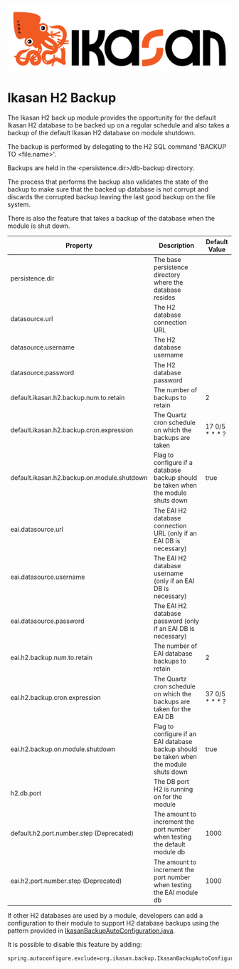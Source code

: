 ![IKASAN](../../developer/docs/quickstart-images/Ikasan-title-transparent.png)
# Ikasan H2 Backup

The Ikasan H2 back up module provides the opportunity for the default Ikasan H2 database to be
backed up on a regular schedule and also takes a backup of the default Ikasan H2 database on module shutdown.

The backup is performed by delegating to the H2 SQL command 'BACKUP TO <file.name>'.

Backups are held in the <persistence.dir>/db-backup directory.

The process that performs the backup also validates the state of the backup to make sure that the backed up database is
not corrupt and discards the corrupted backup leaving the last good backup on the file system.

There is also the feature that takes a backup of the database when the module is shut down.


| Property                                    | Description                                                                            | Default Value  |
|---------------------------------------------|----------------------------------------------------------------------------------------|----------------|
| persistence.dir                             | The base persistence directory where the database resides                              |                |
| datasource.url                              | The H2 database connection URL                                                         |                |
| datasource.username                         | The H2 database username                                                               |                |
| datasource.password                         | The H2 database password                                                               |                |
| default.ikasan.h2.backup.num.to.retain      | The number of backups to retain                                                        | 2              |
| default.ikasan.h2.backup.cron.expression    | The Quartz cron schedule on which the backups are taken                                | 17 0/5 * * * ? |
| default.ikasan.h2.backup.on.module.shutdown | Flag to configure if a database backup should be taken when the module shuts down      | true           |
| eai.datasource.url                          | The EAI H2 database connection URL (only if an EAI DB is necessary)                    |                |
| eai.datasource.username                     | The EAI H2 database username (only if an EAI DB is necessary)                          |                |
| eai.datasource.password                     | The EAI H2 database password (only if an EAI DB is necessary)                          |                |
| eai.h2.backup.num.to.retain                 | The number of EAI database backups to retain                                           | 2              |
| eai.h2.backup.cron.expression               | The Quartz cron schedule on which the backups are taken for the EAI DB                 | 37 0/5 * * * ? |
| eai.h2.backup.on.module.shutdown            | Flag to configure if an EAI database backup should be taken when the module shuts down | true           |
| h2.db.port                                  | The DB port H2 is running on for the module                                            |                |
| default.h2.port.number.step (Deprecated)    | The amount to increment the port number when testing the default module db             | 1000           |
| eai.h2.port.number.step (Deprecated)        | The amount to increment the port number when testing the EAI module db                 | 1000           |

If other H2 databases are used by a module, developers can add a configuration to their module to support H2 database 
backups using the pattern provided in [IkasanBackupAutoConfiguration.java](./src/main/java/org/ikasan/backup/IkasanBackupAutoConfiguration.java).

It is possible to disable this feature by adding:

```properties
spring.autoconfigure.exclude=org.ikasan.backup.IkasanBackupAutoConfiguration
```